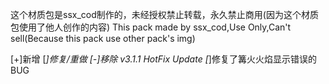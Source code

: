 这个材质包是ssx_cod制作的，未经授权禁止转载，永久禁止商用(因为这个材质包使用了他人创作的内容)
This pack made by ssx_cod,Use Only,Can't sell(Because this pack use other pack's img)

[+]新增 [*]修复/重做 [-]移除
v3.1.1 HotFix Update
[*]修复了篝火火焰显示错误的BUG
